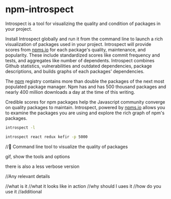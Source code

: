 # npm-introspect

Introspect is a tool for visualizing the quality and condition of packages in your project.

Install Introspect globally and run it from the command line to launch a rich visualization of packages used in your project. Introspect will provide scores from [npms.io](https://npms.io/) for each package's quality, maintenance, and popularity. These include standardized scores like commit frequency and tests, and aggregates like number of dependents. Introspect combines Github statistics, vulnerabilities and outdated dependencies, package descriptions, and builds graphs of each packages' dependencies.

The [npm](https://www.npmjs.com/) registry contains more than double the packages of the next most populated package manager. Npm has and has 500 thousand packages and nearly 400 million downloads a day at the time of this writing.

Credible scores for npm packages help the Javascript community converge on quality packages to maintain. Introspect, powered by [npms.io](https://npms.io/) allows you to examine the packages you are using and explore the rich graph of npm's packages.

```bash
introspect -l
```

```bash
introspect react redux kefir -p 5000
```

//:mag_right: Command line tool to visualize the quality of packages



gif, show the tools and options

there is also a less verbose version


//Any relevant details

//what is it
//what it looks like in action
//why should I uaes it
//how do you use it
//additional
